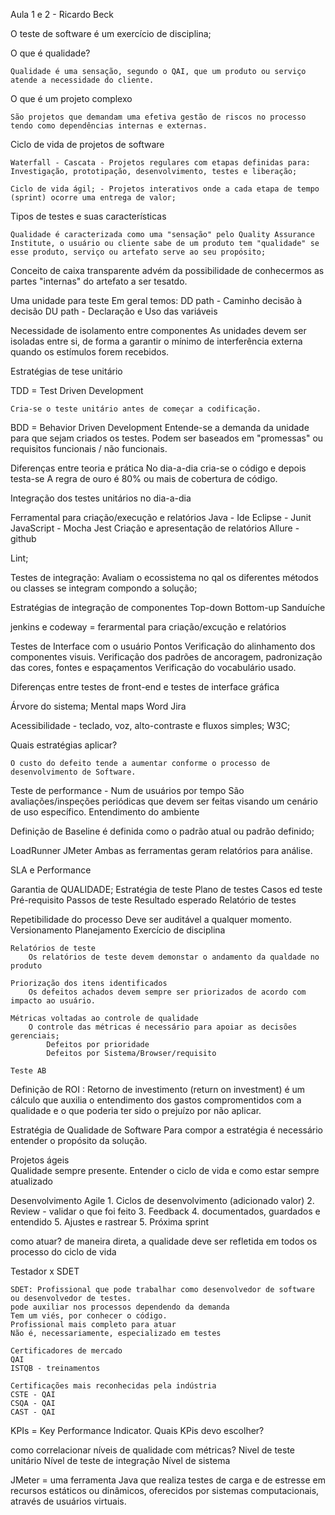 Aula 1 e 2 - Ricardo Beck

O teste de software é um exercício de disciplina;

O que é qualidade? 

    Qualidade é uma sensação, segundo o QAI, que um produto ou serviço atende a necessidade do cliente.

O que é um projeto complexo

    São projetos que demandam uma efetiva gestão de riscos no processo tendo como dependências internas e externas.

Ciclo de vida de projetos de software

    Waterfall - Cascata - Projetos regulares com etapas definidas para: Investigação, prototipação, desenvolvimento, testes e liberação;

    Ciclo de vida ágil; - Projetos interativos onde a cada etapa de tempo (sprint) ocorre uma entrega de valor;

Tipos de testes e suas características

    Qualidade é caracterizada como uma "sensação" pelo Quality Assurance Institute, o usuário ou cliente sabe de um produto tem "qualidade" se esse produto, serviço ou artefato serve ao seu propósito;

Conceito de caixa transparente
    advém da possibilidade de conhecermos as partes "internas" do artefato a ser tesatdo.

Uma unidade para teste
    Em geral temos:
        DD path - Caminho decisão à decisão
        DU path - Declaração e Uso das variáveis

Necessidade de isolamento entre componentes
    As unidades devem ser isoladas entre si, de forma a garantir o mínimo de interferência externa quando os estímulos forem recebidos.

Estratégias de tese unitário

TDD = Test Driven Development

    Cria-se o teste unitário antes de começar a codificação.

BDD = Behavior Driven Development
    Entende-se a demanda da unidade para que sejam criados os testes. Podem ser baseados em "promessas" ou requisitos funcionais / não funcionais.

Diferenças entre teoria e prática
    No dia-a-dia cria-se o código e depois testa-se
    A regra de ouro é 80% ou mais de cobertura de código.

Integração dos testes unitários no dia-a-dia

Ferramental para criação/execução e relatórios
    Java - Ide Eclipse - Junit
    JavaScript - Mocha
    Jest 
Criação e apresentação de relatórios
Allure - github

Lint;

Testes de integração: Avaliam o ecossistema no qal os diferentes métodos ou classes se integram compondo a solução;

Estratégias de integração de componentes
Top-down
Bottom-up
Sanduíche

jenkins e codeway = ferarmental para criação/excução e relatórios

Testes de Interface com o usuário
    Pontos
        Verificação do alinhamento dos componentes visuis.
        Verificação dos padrões de ancoragem, padronização das cores, fontes e espaçamentos
        Verificação do vocabulário usado.

Diferenças entre testes de front-end e testes de interface gráfica

Árvore do sistema;
    Mental maps
    Word
    Jira

Acessibilidade - teclado, voz, alto-contraste e fluxos simples; W3C;

Quais estratégias aplicar?

    O custo do defeito tende a aumentar conforme o processo de desenvolvimento de Software.

Teste de performance - Num de usuários por tempo
    São avaliações/inspeções periódicas que devem ser feitas visando um cenário de uso específico.
    Entendimento do ambiente

Definição de Baseline
    é definida como o padrão atual ou padrão definido;

LoadRunner
JMeter
Ambas as ferramentas geram relatórios para análise.

SLA e Performance

Garantia de QUALIDADE;
    Estratégia de teste
    Plano de testes
    Casos ed teste
    Pré-requisito
    Passos de teste
    Resultado esperado
    Relatório de testes

Repetibilidade do processo
    Deve ser auditável a qualquer momento.
    Versionamento
    Planejamento
    Exercício de disciplina

    Relatórios de teste
        Os relatórios de teste devem demonstar o andamento da qualdade no produto
    
    Priorização dos itens identificados
        Os defeitos achados devem sempre ser priorizados de acordo com impacto ao usuário.

    Métricas voltadas ao controle de qualidade
        O controle das métricas é necessário para apoiar as decisões gerenciais;
            Defeitos por prioridade 
            Defeitos por Sistema/Browser/requisito

    Teste AB    

Definição de ROI : Retorno de investimento (return on investment) é um cálculo que auxilia o entendimento dos gastos compromentidos com a qualidade e o que poderia ter sido o prejuízo por não aplicar.

Estratégia de Qualidade de Software
    Para compor a estratégia é necessário entender o propósito da solução.

Projetos ágeis  
    Qualidade sempre presente.
    Entender o ciclo de vida e como estar sempre atualizado

Desenvolvimento Agile
    1. Ciclos de desenvolvimento (adicionado valor)
    2. Review - validar o que foi feito
    3. Feedback
    4. documentados, guardados e entendido
    5. Ajustes e rastrear
    5. Próxima sprint

como atuar? de maneira direta, a qualidade deve ser refletida em todos os processo do ciclo de vida

Testador x SDET

    SDET: Profissional que pode trabalhar como desenvolvedor de software ou desenvolvedor de testes. 
    pode auxiliar nos processos dependendo da demanda
    Tem um viés, por conhecer o código.
    Profissional mais completo para atuar
    Não é, necessariamente, especializado em testes

    Certificadores de mercado
    QAI
    ISTQB - treinamentos

    Certificações mais reconhecidas pela indústria
    CSTE - QAI
    CSQA - QAI
    CAST - QAI

KPIs = Key Performance Indicator.
Quais KPis devo escolher?

como correlacionar níveis de qualidade com métricas?
    Nivel de teste unitário
    Nível de teste de integração
    Nível de sistema

JMeter = uma ferramenta Java que realiza testes de
carga e de estresse em recursos estáticos
ou dinâmicos, oferecidos por sistemas
computacionais, através de usuários virtuais.
